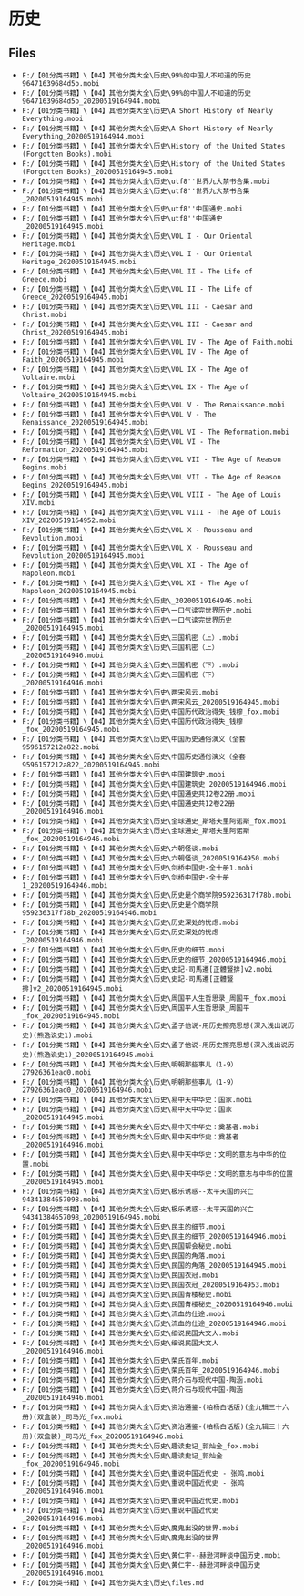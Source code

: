 # 历史

## Files

- `F:/【01分类书籍】\【04】其他分类大全\历史\99%的中国人不知道的历史96471639684d5b.mobi`
- `F:/【01分类书籍】\【04】其他分类大全\历史\99%的中国人不知道的历史96471639684d5b_20200519164944.mobi`
- `F:/【01分类书籍】\【04】其他分类大全\历史\A Short History of Nearly Everything.mobi`
- `F:/【01分类书籍】\【04】其他分类大全\历史\A Short History of Nearly Everything_20200519164944.mobi`
- `F:/【01分类书籍】\【04】其他分类大全\历史\History of the United States (Forgotten Books).mobi`
- `F:/【01分类书籍】\【04】其他分类大全\历史\History of the United States (Forgotten Books)_20200519164945.mobi`
- `F:/【01分类书籍】\【04】其他分类大全\历史\utf8''世界九大禁书合集.mobi`
- `F:/【01分类书籍】\【04】其他分类大全\历史\utf8''世界九大禁书合集_20200519164945.mobi`
- `F:/【01分类书籍】\【04】其他分类大全\历史\utf8''中国通史.mobi`
- `F:/【01分类书籍】\【04】其他分类大全\历史\utf8''中国通史_20200519164945.mobi`
- `F:/【01分类书籍】\【04】其他分类大全\历史\VOL I - Our Oriental Heritage.mobi`
- `F:/【01分类书籍】\【04】其他分类大全\历史\VOL I - Our Oriental Heritage_20200519164945.mobi`
- `F:/【01分类书籍】\【04】其他分类大全\历史\VOL II - The Life of Greece.mobi`
- `F:/【01分类书籍】\【04】其他分类大全\历史\VOL II - The Life of Greece_20200519164945.mobi`
- `F:/【01分类书籍】\【04】其他分类大全\历史\VOL III - Caesar and Christ.mobi`
- `F:/【01分类书籍】\【04】其他分类大全\历史\VOL III - Caesar and Christ_20200519164945.mobi`
- `F:/【01分类书籍】\【04】其他分类大全\历史\VOL IV - The Age of Faith.mobi`
- `F:/【01分类书籍】\【04】其他分类大全\历史\VOL IV - The Age of Faith_20200519164945.mobi`
- `F:/【01分类书籍】\【04】其他分类大全\历史\VOL IX - The Age of Voltaire.mobi`
- `F:/【01分类书籍】\【04】其他分类大全\历史\VOL IX - The Age of Voltaire_20200519164945.mobi`
- `F:/【01分类书籍】\【04】其他分类大全\历史\VOL V - The Renaissance.mobi`
- `F:/【01分类书籍】\【04】其他分类大全\历史\VOL V - The Renaissance_20200519164945.mobi`
- `F:/【01分类书籍】\【04】其他分类大全\历史\VOL VI - The Reformation.mobi`
- `F:/【01分类书籍】\【04】其他分类大全\历史\VOL VI - The Reformation_20200519164945.mobi`
- `F:/【01分类书籍】\【04】其他分类大全\历史\VOL VII - The Age of Reason Begins.mobi`
- `F:/【01分类书籍】\【04】其他分类大全\历史\VOL VII - The Age of Reason Begins_20200519164945.mobi`
- `F:/【01分类书籍】\【04】其他分类大全\历史\VOL VIII - The Age of Louis XIV.mobi`
- `F:/【01分类书籍】\【04】其他分类大全\历史\VOL VIII - The Age of Louis XIV_20200519164952.mobi`
- `F:/【01分类书籍】\【04】其他分类大全\历史\VOL X - Rousseau and Revolution.mobi`
- `F:/【01分类书籍】\【04】其他分类大全\历史\VOL X - Rousseau and Revolution_20200519164945.mobi`
- `F:/【01分类书籍】\【04】其他分类大全\历史\VOL XI - The Age of Napoleon.mobi`
- `F:/【01分类书籍】\【04】其他分类大全\历史\VOL XI - The Age of Napoleon_20200519164945.mobi`
- `F:/【01分类书籍】\【04】其他分类大全\历史\_20200519164946.mobi`
- `F:/【01分类书籍】\【04】其他分类大全\历史\一口气读完世界历史.mobi`
- `F:/【01分类书籍】\【04】其他分类大全\历史\一口气读完世界历史_20200519164945.mobi`
- `F:/【01分类书籍】\【04】其他分类大全\历史\三国机密（上）.mobi`
- `F:/【01分类书籍】\【04】其他分类大全\历史\三国机密（上）_20200519164946.mobi`
- `F:/【01分类书籍】\【04】其他分类大全\历史\三国机密（下）.mobi`
- `F:/【01分类书籍】\【04】其他分类大全\历史\三国机密（下）_20200519164946.mobi`
- `F:/【01分类书籍】\【04】其他分类大全\历史\两宋风云.mobi`
- `F:/【01分类书籍】\【04】其他分类大全\历史\两宋风云_20200519164945.mobi`
- `F:/【01分类书籍】\【04】其他分类大全\历史\中国历代政治得失_钱穆_fox.mobi`
- `F:/【01分类书籍】\【04】其他分类大全\历史\中国历代政治得失_钱穆_fox_20200519164945.mobi`
- `F:/【01分类书籍】\【04】其他分类大全\历史\中国历史通俗演义（全套9596157212a822.mobi`
- `F:/【01分类书籍】\【04】其他分类大全\历史\中国历史通俗演义（全套9596157212a822_20200519164945.mobi`
- `F:/【01分类书籍】\【04】其他分类大全\历史\中国建筑史.mobi`
- `F:/【01分类书籍】\【04】其他分类大全\历史\中国建筑史_20200519164946.mobi`
- `F:/【01分类书籍】\【04】其他分类大全\历史\中国通史共12卷22册.mobi`
- `F:/【01分类书籍】\【04】其他分类大全\历史\中国通史共12卷22册_20200519164946.mobi`
- `F:/【01分类书籍】\【04】其他分类大全\历史\全球通史_斯塔夫里阿诺斯_fox.mobi`
- `F:/【01分类书籍】\【04】其他分类大全\历史\全球通史_斯塔夫里阿诺斯_fox_20200519164946.mobi`
- `F:/【01分类书籍】\【04】其他分类大全\历史\六朝怪谈.mobi`
- `F:/【01分类书籍】\【04】其他分类大全\历史\六朝怪谈_20200519164950.mobi`
- `F:/【01分类书籍】\【04】其他分类大全\历史\剑桥中国史-全十册1.mobi`
- `F:/【01分类书籍】\【04】其他分类大全\历史\剑桥中国史-全十册1_20200519164946.mobi`
- `F:/【01分类书籍】\【04】其他分类大全\历史\历史是个商学院959236317f78b.mobi`
- `F:/【01分类书籍】\【04】其他分类大全\历史\历史是个商学院959236317f78b_20200519164946.mobi`
- `F:/【01分类书籍】\【04】其他分类大全\历史\历史深处的忧虑.mobi`
- `F:/【01分类书籍】\【04】其他分类大全\历史\历史深处的忧虑_20200519164946.mobi`
- `F:/【01分类书籍】\【04】其他分类大全\历史\历史的细节.mobi`
- `F:/【01分类书籍】\【04】其他分类大全\历史\历史的细节_20200519164946.mobi`
- `F:/【01分类书籍】\【04】其他分类大全\历史\史記-司馬遷[正體豎排]v2.mobi`
- `F:/【01分类书籍】\【04】其他分类大全\历史\史記-司馬遷[正體豎排]v2_20200519164945.mobi`
- `F:/【01分类书籍】\【04】其他分类大全\历史\周国平人生哲思录_周国平_fox.mobi`
- `F:/【01分类书籍】\【04】其他分类大全\历史\周国平人生哲思录_周国平_fox_20200519164945.mobi`
- `F:/【01分类书籍】\【04】其他分类大全\历史\孟子他说-用历史擦亮思想(深入浅出说历史)(熊逸说史1).mobi`
- `F:/【01分类书籍】\【04】其他分类大全\历史\孟子他说-用历史擦亮思想(深入浅出说历史)(熊逸说史1)_20200519164945.mobi`
- `F:/【01分类书籍】\【04】其他分类大全\历史\明朝那些事儿（1-9）27926361ead0.mobi`
- `F:/【01分类书籍】\【04】其他分类大全\历史\明朝那些事儿（1-9）27926361ead0_20200519164946.mobi`
- `F:/【01分类书籍】\【04】其他分类大全\历史\易中天中华史：国家.mobi`
- `F:/【01分类书籍】\【04】其他分类大全\历史\易中天中华史：国家_20200519164945.mobi`
- `F:/【01分类书籍】\【04】其他分类大全\历史\易中天中华史：奠基者.mobi`
- `F:/【01分类书籍】\【04】其他分类大全\历史\易中天中华史：奠基者_20200519164946.mobi`
- `F:/【01分类书籍】\【04】其他分类大全\历史\易中天中华史：文明的意志与中华的位置.mobi`
- `F:/【01分类书籍】\【04】其他分类大全\历史\易中天中华史：文明的意志与中华的位置_20200519164945.mobi`
- `F:/【01分类书籍】\【04】其他分类大全\历史\极乐诱惑--太平天国的兴亡94341384657098.mobi`
- `F:/【01分类书籍】\【04】其他分类大全\历史\极乐诱惑--太平天国的兴亡94341384657098_20200519164945.mobi`
- `F:/【01分类书籍】\【04】其他分类大全\历史\民主的细节.mobi`
- `F:/【01分类书籍】\【04】其他分类大全\历史\民主的细节_20200519164946.mobi`
- `F:/【01分类书籍】\【04】其他分类大全\历史\民国帮会秘史.mobi`
- `F:/【01分类书籍】\【04】其他分类大全\历史\民国的角落.mobi`
- `F:/【01分类书籍】\【04】其他分类大全\历史\民国的角落_20200519164945.mobi`
- `F:/【01分类书籍】\【04】其他分类大全\历史\民国衣冠.mobi`
- `F:/【01分类书籍】\【04】其他分类大全\历史\民国衣冠_20200519164953.mobi`
- `F:/【01分类书籍】\【04】其他分类大全\历史\民国青楼秘史.mobi`
- `F:/【01分类书籍】\【04】其他分类大全\历史\民国青楼秘史_20200519164946.mobi`
- `F:/【01分类书籍】\【04】其他分类大全\历史\流血的仕途.mobi`
- `F:/【01分类书籍】\【04】其他分类大全\历史\流血的仕途_20200519164946.mobi`
- `F:/【01分类书籍】\【04】其他分类大全\历史\细说民国大文人.mobi`
- `F:/【01分类书籍】\【04】其他分类大全\历史\细说民国大文人_20200519164946.mobi`
- `F:/【01分类书籍】\【04】其他分类大全\历史\荣氏百年.mobi`
- `F:/【01分类书籍】\【04】其他分类大全\历史\荣氏百年_20200519164946.mobi`
- `F:/【01分类书籍】\【04】其他分类大全\历史\蒋介石与现代中国-陶涵.mobi`
- `F:/【01分类书籍】\【04】其他分类大全\历史\蒋介石与现代中国-陶涵_20200519164946.mobi`
- `F:/【01分类书籍】\【04】其他分类大全\历史\资治通鉴-(柏杨白话版)(全九辑三十六册)(双盒装)_司马光_fox.mobi`
- `F:/【01分类书籍】\【04】其他分类大全\历史\资治通鉴-(柏杨白话版)(全九辑三十六册)(双盒装)_司马光_fox_20200519164946.mobi`
- `F:/【01分类书籍】\【04】其他分类大全\历史\趣读史记_郭灿金_fox.mobi`
- `F:/【01分类书籍】\【04】其他分类大全\历史\趣读史记_郭灿金_fox_20200519164946.mobi`
- `F:/【01分类书籍】\【04】其他分类大全\历史\重说中国近代史 - 张鸣.mobi`
- `F:/【01分类书籍】\【04】其他分类大全\历史\重说中国近代史 - 张鸣_20200519164946.mobi`
- `F:/【01分类书籍】\【04】其他分类大全\历史\重说中国近代史.mobi`
- `F:/【01分类书籍】\【04】其他分类大全\历史\重说中国近代史_20200519164946.mobi`
- `F:/【01分类书籍】\【04】其他分类大全\历史\魔鬼出没的世界.mobi`
- `F:/【01分类书籍】\【04】其他分类大全\历史\魔鬼出没的世界_20200519164946.mobi`
- `F:/【01分类书籍】\【04】其他分类大全\历史\黄仁宇--赫逊河畔谈中国历史.mobi`
- `F:/【01分类书籍】\【04】其他分类大全\历史\黄仁宇--赫逊河畔谈中国历史_20200519164946.mobi`
- `F:/【01分类书籍】\【04】其他分类大全\历史\files.md`
